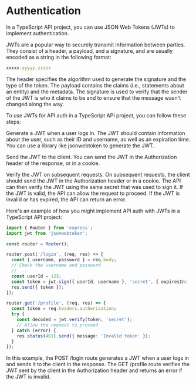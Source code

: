 # Authentication

In a TypeScript API project, you can use JSON Web Tokens (JWTs) to implement authentication.

JWTs are a popular way to securely transmit information between parties. They consist of a header, a payload, and a signature, and are usually encoded as a string in the following format:

```Typescript
xxxxx.yyyyy.zzzzz
```

The header specifies the algorithm used to generate the signature and the type of the token. The payload contains the claims (i.e., statements about an entity) and the metadata. The signature is used to verify that the sender of the JWT is who it claims to be and to ensure that the message wasn't changed along the way.

To use JWTs for API auth in a TypeScript API project, you can follow these steps:

Generate a JWT when a user logs in. The JWT should contain information about the user, such as their ID and username, as well as an expiration time. You can use a library like jsonwebtoken to generate the JWT.

Send the JWT to the client. You can send the JWT in the Authorization header of the response, or in a cookie.

Verify the JWT on subsequent requests. On subsequent requests, the client should send the JWT in the Authorization header or in a cookie. The API can then verify the JWT using the same secret that was used to sign it. If the JWT is valid, the API can allow the request to proceed. If the JWT is invalid or has expired, the API can return an error.

Here's an example of how you might implement API auth with JWTs in a TypeScript API project:

```Typescript
import { Router } from 'express';
import jwt from 'jsonwebtoken';

const router = Router();

router.post('/login', (req, res) => {
  const { username, password } = req.body;
  // Check the username and password
  // ...
  const userId = 123;
  const token = jwt.sign({ userId, username }, 'secret', { expiresIn: '1h' });
  res.send({ token });
});

router.get('/profile', (req, res) => {
  const token = req.headers.authorization;
  try {
    const decoded = jwt.verify(token, 'secret');
    // Allow the request to proceed
  } catch (error) {
    res.status(401).send({ message: 'Invalid token' });
  }
});
```

In this example, the POST /login route generates a JWT when a user logs in and sends it to the client in the response. The GET /profile route verifies the JWT sent by the client in the Authorization header and returns an error if the JWT is invalid.